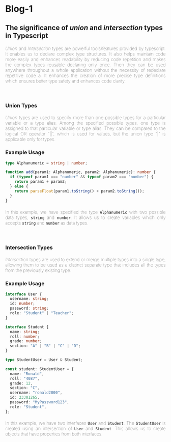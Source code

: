 # Blog-1

## The significance of _union_ and _intersection_ types in Typescript

<h4 style="text-align: justify; font-weight: 1">
<i>Union</i> and <i>Intersection</i> types are powerful tools/features provided by typescript. It enables us to declare complex type structures. It also helps maintain code more easily and enhances readability by reducing code repetition and makes the complex types reusable declaring only once. Then they can be used anywhere throughout a whole application without the necessity of redeclare repetitive code a. It enhances the creation of more precise type definitions which ensures better type safety and enhances code clarity.
</h4>

<br>

### Union Types

<h4 style="text-align: justify; font-weight: 1">
<i>Union</i> types are used to specify more than one possible types for a particular variable or a type alias. Among the specified possible types, one type is assigned to that particular variable or type alias. They can be compared to the logical OR operator "||", which is used for values, but the union type "|" is applicable only for types.
</h4>

### Example Usage

```typescript
type Alphanumeric = string | number;

function add(param1: Alphanumeric, param2: Alphanumeric): number {
  if (typeof param1 === "number" && typeof param2 === "number") {
    return param1 + param2;
  } else {
    return parseFloat(param1.toString() + param2.toString());
  }
}
```

<h4 style="text-align: justify; font-weight: 1">
In this example, we have specified the type <code>Alphanumeric</code> with two possible data types, <code>string</code> and <code>number</code>. It allows us to create variables which only accepts <code>string</code> and <code>number</code> as data types.
</h4>

<br>

### Intersection Types

<h4 style="text-align: justify; font-weight: 1">
<i>Intersection</i> types are used to extend or merge multiple types into a single type, allowing them to be used as a distinct separate type that includes all the types from the previously existing type. 
</h4>

### Example Usage

```typescript
interface User {
  username: string;
  id: number;
  password: string;
  role: "Student" | "Teacher";
}

interface Student {
  name: string;
  roll: number;
  grade: number;
  section: "A" | "B" | "C" | "D";
}

type StudentUser = User & Student;

const student: StudentUser = {
  name: "Ronald",
  roll: "4087",
  grade: 12,
  section: "C",
  username: "ronald2000",
  id: 23301265,
  password: "MyPassword123",
  role: "Student",
};
```

<h4 style="text-align: justify; font-weight: 1">
In this example, we have two interfaces <code>User</code> and <code>Student</code>. The <code>StudentUser</code> is created using an intersection of <code>User</code> and <code>Student</code>. This allows us to create objects that have properties from both interfaces.
</h4>
